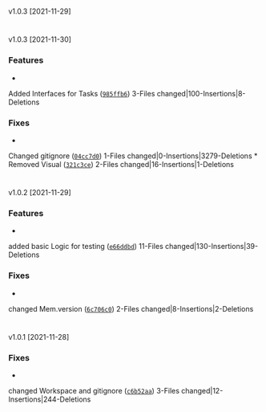 #
v1.0.3
[2021-11-29]



#
v1.0.3
[2021-11-30]

### Features

*
Added Interfaces for Tasks
([`985ffb6`](https://github.com/Kaimodo/screeps21_kAI4/commit/985ffb6c3a9d89857a6c0d06d8580a09f37f9a8b))
3-Files changed|100-Insertions|8-Deletions

### Fixes

*
Changed gitignore
([`04cc7d0`](https://github.com/Kaimodo/screeps21_kAI4/commit/04cc7d07c28a0d233c4af9a38b829f1791a2bffd))
1-Files changed|0-Insertions|3279-Deletions
*
Removed Visual
([`321c3ce`](https://github.com/Kaimodo/screeps21_kAI4/commit/321c3ce2fab8f1ac4455c9a0eb1edaed68cc4053))
2-Files changed|16-Insertions|1-Deletions

#
v1.0.2
[2021-11-29]

### Features

*
added basic Logic for testing
([`e66ddbd`](https://github.com/Kaimodo/screeps21_kAI4/commit/e66ddbd1779d6f7d4a7e28343cbb24868a887d1d))
11-Files changed|130-Insertions|39-Deletions

### Fixes

*
changed Mem.version
([`6c706c0`](https://github.com/Kaimodo/screeps21_kAI4/commit/6c706c0dc826b57bbd4db21a9e1ba7d6c88d21bd))
2-Files changed|8-Insertions|2-Deletions

#
v1.0.1
[2021-11-28]


### Fixes

*
changed Workspace and gitignore
([`c6b52aa`](https://github.com/Kaimodo/screeps21_kAI4/commit/c6b52aa43bbaff75ff05d70eba5dfda8cb7e73f4))
3-Files changed|12-Insertions|244-Deletions

